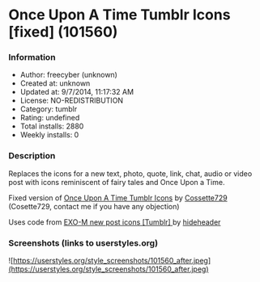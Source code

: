 # Once Upon A Time Tumblr Icons [fixed] (101560)

### Information
- Author: freecyber (unknown)
- Created at: unknown
- Updated at: 9/7/2014, 11:17:32 AM
- License: NO-REDISTRIBUTION
- Category: tumblr
- Rating: undefined
- Total installs: 2880
- Weekly installs: 0


### Description
Replaces the icons for a new text, photo, quote, link, chat, audio or video post with icons reminiscent of fairy tales and Once Upon a Time. 

Fixed version of <a href="http://userstyles.org/styles/73988/once-upon-a-time-tumblr-icons">Once Upon A Time Tumblr Icons</a> by <a href="http://userstyles.org/users/158508">Cossette729</a> (Cosette729, contact me if you have any objection)

Uses code from <a href="https://userstyles.org/styles/96074/exo-m-new-post-icons-tumblr">EXO-M new post icons [Tumblr] </a> by <a href="https://userstyles.org/users/117864">hideheader</a>


### Screenshots (links to userstyles.org)
![https://userstyles.org/style_screenshots/101560_after.jpeg](https://userstyles.org/style_screenshots/101560_after.jpeg)



